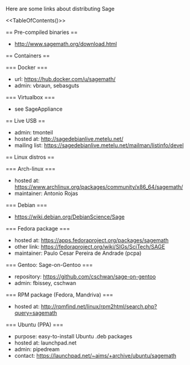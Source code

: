 Here are some links about distributing Sage

<<TableOfContents()>>


== Pre-compiled binaries ==
  * http://www.sagemath.org/download.html


== Containers ==

=== Docker ===
  * url: https://hub.docker.com/u/sagemath/
  * admin: vbraun, sebasguts

=== Virtualbox ===
  * see SageAppliance


== Live USB ==
  * admin: tmonteil
  * hosted at: http://sagedebianlive.metelu.net/
  * mailing list: https://sagedebianlive.metelu.net/mailman/listinfo/devel

== Linux distros ==

=== Arch-linux ===
  * hosted at: https://www.archlinux.org/packages/community/x86_64/sagemath/
  * maintainer: Antonio Rojas

=== Debian ===
  * https://wiki.debian.org/DebianScience/Sage

=== Fedora package ===
  * hosted at: https://apps.fedoraproject.org/packages/sagemath
  * other link: https://fedoraproject.org/wiki/SIGs/SciTech/SAGE
  * maintainer: Paulo Cesar Pereira de Andrade (pcpa)

=== Gentoo: Sage-on-Gentoo ===
  * repository: https://github.com/cschwan/sage-on-gentoo
  * admin: fbissey, cschwan

=== RPM package (Fedora, Mandriva) ===
  * hosted at: http://rpmfind.net/linux/rpm2html/search.php?query=sagemath

=== Ubuntu (PPA) ===
  * purpose: easy-to-install Ubuntu .deb packages
  * hosted at: launchpad.net
  * admin: pipedream
  * contact: https://launchpad.net/~aims/+archive/ubuntu/sagemath
